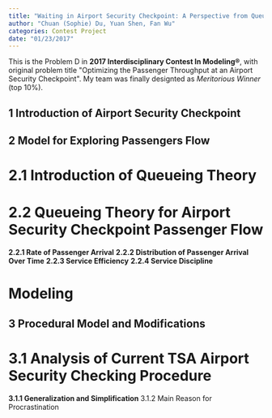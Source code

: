 ```yaml
---
title: "Waiting in Airport Security Checkpoint: A Perspective from Queueing Theory"
author: "Chuan (Sophie) Du, Yuan Shen, Fan Wu"
categories: Contest Project
date: "01/23/2017"
---
```


This is the Problem D in **2017 Interdisciplinary Contest In Modeling®**, with original problem title "Optimizing the Passenger Throughput at an Airport Security
Checkpoint". My team was finally designted as *Meritorious Winner* (top 10%).


## 1 Introduction of Airport Security Checkpoint

## 2 Model for Exploring Passengers Flow

# 2.1 Introduction of Queueing Theory

# 2.2 Queueing Theory for Airport Security Checkpoint Passenger Flow

**2.2.1 Rate of Passenger Arrival**
**2.2.2 Distribution of Passenger Arrival Over Time**
**2.2.3 Service Efficiency**
**2.2.4 Service Discipline**

# Modeling

## 3 Procedural Model and Modifications
# 3.1 Analysis of Current TSA Airport Security Checking Procedure
**3.1.1 Generalization and Simplification**
3.1.2 Main Reason for Procrastination
